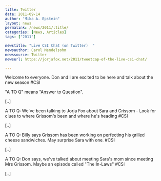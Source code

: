 ```yaml
---
title: Twitter
date: 2011-09-14
author: "Mika A. Epstein"
layout: news
permalink: /news/2011/:title/
categories: [News, Articles]
tags: ["2011"]

newstitle: "Live CSI Chat (on Twitter)  "
newsauthor: Carol Mendelsohn
newssource: Twitter
newsurl: https://jorjafox.net/2011/tweetcap-of-the-live-csi-chat/

---
```


Welcome to everyone. Don and I are excited to be here and talk about the new season #CSI

"A TO Q" means "Answer to Question".

[..]

A TO Q: We've been talking to Jorja Fox about Sara and Grissom - Look for clues to where Grissom's been and where he's heading #CSI

[..]

A TO Q: Billy says Grissom has been working on perfecting his grilled cheese sandwiches. May surprise Sara with one. #CSI

[..]

A TO Q: Don says, we've talked about meeting Sara's mom since meeting Mrs Grissom. Maybe an episode called "The In-Laws" #CSI

[..]
